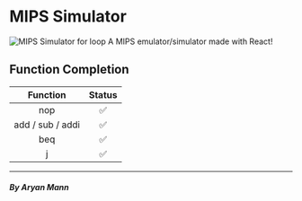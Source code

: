# MIPS Simulator
![MIPS Simulator for loop](https://i.imgur.com/hfKrIrr.gif)
A MIPS emulator/simulator made with React!

## Function Completion

| Function | Status |
| :------: | :----: |
| nop | ✅ |
|add / sub / addi |✅|
|beq |✅|
|j |✅|

----
##### By Aryan Mann

